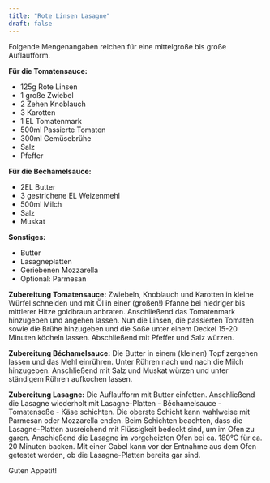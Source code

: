 ```yaml
---
title: "Rote Linsen Lasagne"
draft: false
---
```


Folgende Mengenangaben reichen für eine mittelgroße bis große Auflaufform.
 
**Für die Tomatensauce:**
- 125g Rote Linsen
- 1 große Zwiebel
- 2 Zehen Knoblauch
- 3 Karotten
- 1 EL Tomatenmark
- 500ml Passierte Tomaten
- 300ml Gemüsebrühe
- Salz
- Pfeffer
 
**Für die Béchamelsauce:**
- 2EL Butter
- 3 gestrichene EL Weizenmehl
- 500ml Milch
- Salz
- Muskat
 
**Sonstiges:**
- Butter
- Lasagneplatten
- Geriebenen Mozzarella
- Optional: Parmesan
 
**Zubereitung Tomatensauce:**
Zwiebeln, Knoblauch und Karotten in kleine Würfel schneiden und mit Öl in einer (großen!) Pfanne bei niedriger bis mittlerer Hitze goldbraun anbraten. Anschließend das Tomatenmark hinzugeben und angehen lassen. Nun die Linsen, die passierten Tomaten sowie die Brühe hinzugeben und die Soße unter einem Deckel 15-20 Minuten köcheln lassen. Abschließend mit Pfeffer und Salz würzen.
 
**Zubereitung Béchamelsauce:**
Die Butter in einem (kleinen) Topf zergehen lassen und das Mehl einrühren. Unter Rühren nach und nach die Milch hinzugeben. Anschließend mit Salz und Muskat würzen und unter ständigem Rühren aufkochen lassen.

**Zubereitung Lasagne:**
Die Auflaufform mit Butter einfetten. Anschließend die Lasagne wiederholt mit Lasagne-Platten - Béchamelsauce - Tomatensoße - Käse schichten. Die oberste Schicht kann wahlweise mit Parmesan oder Mozzarella enden. Beim Schichten beachten, dass die Lasagne-Platten ausreichend mit Flüssigkeit bedeckt sind, um im Ofen zu garen. Anschießend die Lasagne im vorgeheizten Ofen bei ca. 180°C für ca. 20 Minuten backen. Mit einer Gabel kann vor der Entnahme aus dem Ofen getestet werden, ob die Lasagne-Platten bereits gar sind.

Guten Appetit!